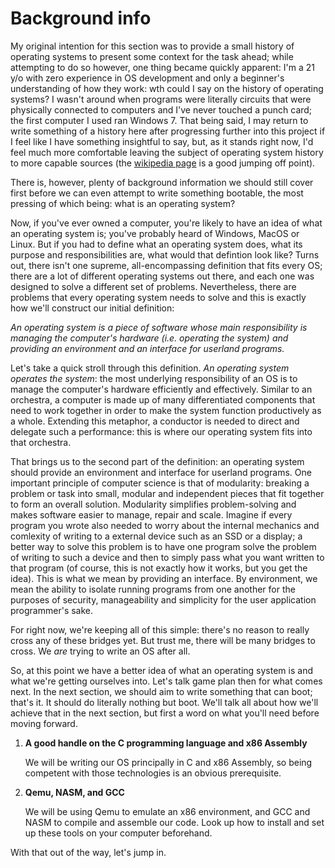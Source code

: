 # Background info
My original intention for this section was to provide a small history of operating systems to
present some context for the task ahead; while attempting to do so however, one thing became
quickly apparent: I'm a 21 y/o with zero experience in OS development and only a beginner's
understanding of how they work: wth could I say on the
history of operating systems? I wasn't around when programs were literally circuits that were
physically connected to computers and I've never touched a punch card; the first computer
I used ran Windows 7. That being said, I may return to write something of a history here 
after progressing further into this project if I feel like I have something insightful to say,
but, as it stands right now, I'd feel much more comfortable leaving the subject of operating
system history to more capable sources (the 
[wikipedia page](https://en.wikipedia.org/wiki/History_of_operating_systems) is a good jumping
off point).

There is, however, plenty of background information we should still cover first before we can
even attempt to write something bootable, the most pressing of which being: what is an
operating system?

Now, if you've ever owned a computer, you're likely to have an idea of what an operating
system is; you've probably heard of Windows, MacOS or Linux. But if you had to define what an
operating system does, what its purpose and responsibilities are, what would that defintion
look like? Turns out, there isn't one supreme, all-encompassing definition that fits every
OS; there are a lot of different operating systems out there, and each one was designed to
solve a different set of problems. Nevertheless, there are problems that every operating
system needs to solve and this is exactly how we'll construct our initial definition:

*An operating system is a piece of software whose main responsibility is managing the computer's
hardware (i.e. operating the system) and providing an environment and an interface for userland
programs.*

Let's take a quick stroll through this definition. *An operating system operates the system*: the
most underlying responsibility of an OS is to manage the computer's hardware efficiently and
effectively. Similar to an orchestra, a computer is made up of many differentiated components
that need to work together in order to make the system function productively as a whole.
Extending this metaphor, a conductor is needed to direct and delegate such a performance: this
is where our operating system fits into that orchestra.

That brings us to the second part of the definition: an operating system should provide an
environment and interface for userland programs. One important principle of computer science is
that of modularity: breaking a problem or task into small, modular and independent pieces that
fit together to form an overall solution. Modularity simplifies problem-solving and makes software
easier to manage, repair and scale. Imagine if every program you wrote also needed to worry about
the internal mechanics and comlexity of writing to a external device such as an SSD or a display;
a better way to solve this problem is to have one program solve the problem of writing to such a
device and then to simply pass what you want written to that program (of course, this is not exactly
how it works, but you get the idea). This is what we mean by providing an interface. By 
environment, we mean the ability to isolate running programs from one another for the purposes 
of security, manageability and simplicity for the user application programmer's sake.

For right now, we're keeping all of this simple: there's no reason to really cross any of these
bridges yet. But trust me, there will be many bridges to cross. We *are* trying to write an OS
after all.

So, at this point we have a better idea of what an operating system is and what we're getting
ourselves into. Let's talk game plan then for what comes next. In the next section, we should
aim to write something that can boot; that's it. It should do literally nothing but boot. We'll
talk all about how we'll achieve that in the next section, but first a word on what you'll need
before moving forward.

1. **A good handle on the C programming language and x86 Assembly**

	We will be writing our OS principally in C and x86 Assembly, so being competent with those
	technologies is an obvious prerequisite.

2. **Qemu, NASM, and GCC**

	We will be using Qemu to emulate an x86 environment, and GCC and NASM to compile and assemble
	our code. Look up how to install and set up these tools on your computer beforehand.

With that out of the way, let's jump in.
